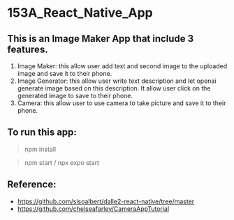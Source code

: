 # 153A_React_Native_App
## This is an Image Maker App that include 3 features. ##

1. Image Maker: this allow user add text and second image to the uploaded image and save it to their phone.
2. Image Generator: this allow user write text description and let openai generate image based on this description. It allow user click on the generated image to save to their phone.
3. Camera: this allow user to use camera to take picture and save it to their phone.

## To run this app: 
>npm install

>npm start / npx expo start


## Reference:
* https://github.com/sisoalbert/dalle2-react-native/tree/master
* https://github.com/chelseafarley/CameraAppTutorial